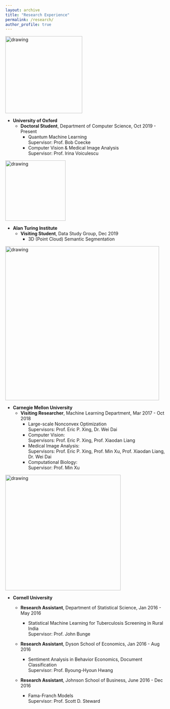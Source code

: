 ```yaml
---
layout: archive
title: "Research Experience"
permalink: /research/
author_profile: true
---
```

<a href="http://www.cs.ox.ac.uk/"><img src="https://leonndong.github.io/images/oxford.jpg" alt="drawing" width="240px"/></a>
* **University of Oxford**  
  + **Doctoral Student**, Department of Computer Science, Oct 2019 - Present  
    - Quantum Machine Learning  
    Supervisor: Prof. Bob Coecke  
    - Computer Vision & Medical Image Analysis  
    Supervisor: Prof. Irina Voiculescu  

<a href="https://www.turing.ac.uk/"><img src="https://leonndong.github.io/images/ati.png" alt="drawing" width="188px"/></a> 
* **Alan Turing Institute**  
  + **Visiting Student**, Data Study Group, Dec 2019  
    - 3D (Point Cloud) Semantic Segmentation  

<a href="https://www.ml.cmu.edu/"><img src="https://leonndong.github.io/images/cmu.png" alt="drawing" width="480px"/></a>  
* **Carnegie Mellon University**  
  + **Visiting Researcher**, Machine Learning Department, Mar 2017 - Oct 2018  
    - Large-scale Nonconvex Optimization  
      Supervisors: Prof. Eric P. Xing, Dr. Wei Dai  
    - Computer Vision:  
      Supervisors: Prof. Eric P. Xing, Prof. Xiaodan Liang  
    - Medical Image Analysis:  
      Supervisors: Prof. Eric P. Xing, Prof. Min Xu, Prof. Xiaodan Liang, Dr. Wei Dai  
    - Computational Biology:  
      Supervisor: Prof. Min Xu

<a href="https://www.cornell.edu/"><img src="https://leonndong.github.io/images/cornell.png" alt="drawing" width="360px"/></a>  
* **Cornell University**  
  + **Research Assistant**, Department of Statistical Science, Jan 2016 - May 2016    
    - Statistical Machine Learning for Tuberculosis Screening in Rural India  
      Supervisor: Prof. John Bunge   

  + **Research Assistant**, Dyson School of Economics, Jan 2016 - Aug 2016  
    - Sentiment Analysis in Behavior Economics, Document Classification  
      Supervisor: Prof. Byoung-Hyoun Hwang  

  + **Research Assistant**, Johnson School of Business, June 2016 - Dec 2016  
    - Fama-Franch Models  
      Supervisor: Prof. Scott D. Steward  
